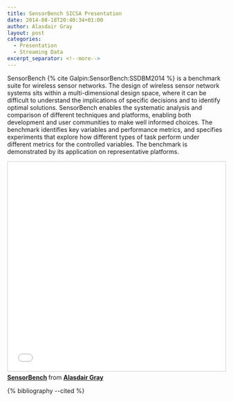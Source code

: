```yaml
---
title: SensorBench SICSA Presentation
date: 2014-08-18T20:40:34+01:00
author: Alasdair Gray
layout: post
categories:
  - Presentation
  - Streaming Data
excerpt_separator: <!--more-->
---
```

SensorBench {% cite Galpin:SensorBench:SSDBM2014 %} is a benchmark suite for wireless sensor networks. The design of wireless sensor network systems sits within a multi-dimensional design space, where it can be difficult to understand the implications of specific decisions and to identify optimal solutions. SensorBench enables the systematic analysis and comparison of different techniques and platforms, enabling both development and user communities to make well informed choices. The benchmark identifies key variables and performance metrics, and specifies experiments that explore how different types of task perform under different metrics for the controlled variables. The benchmark is demonstrated by its application on representative platforms.

<iframe src="//www.slideshare.net/slideshow/embed_code/key/CHPHMTYjpfZonE" width="595" height="485" frameborder="0" marginwidth="0" marginheight="0" scrolling="no" style="border:1px solid #CCC; border-width:1px; margin-bottom:5px; max-width: 100%;" allowfullscreen> </iframe> <div style="margin-bottom:5px"> <strong> <a href="//www.slideshare.net/alasdair_gray/sensorbench" title="SensorBench" target="_blank">SensorBench</a> </strong> from <strong><a href="https://www.slideshare.net/alasdair_gray" target="_blank">Alasdair Gray</a></strong> </div>

{% bibliography --cited %}
<!--more-->